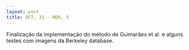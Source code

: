 ```yaml
---
layout: post
title: OCT, 31 - NOV, 5
---
```


Finalização da implementação do método de Guimarães et al. e alguns
testes com imagens da Berkeley database.
